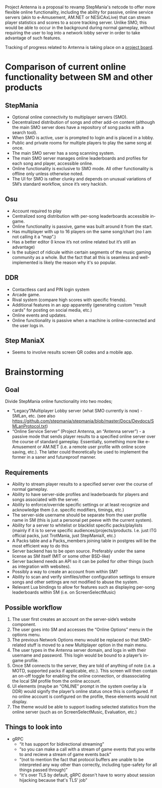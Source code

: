 Project Antenna is a proposal to revamp StepMania's netcode to offer more flexible online functionality, including the ability for passive, online service servers (akin to e-Amusement, AM.NET or NESiCAxLive) that can stream player statistics and scores to a score tracking server. Unlike SMO, this would be able to occur in the background during normal gameplay, without requiring the user to log into a network lobby server in order to take advantage of such features.

Tracking of progress related to Antenna is taking place on a [project board](https://github.com/stepmania/stepmania/projects/1).

# Comparison of current online functionality between SM and other products

## StepMania
 * Optional online connectivity to multiplayer servers (SMO).
 * Decentralized distribution of songs and other add-on content (although the main SMO server does have a repository of song packs with a search tool).
 * When SMO is active, user is prompted to login and is placed in a lobby.
 * Public and private rooms for multiple players to play the same song at once.
 * The main SMO server has a song scanning system.
 * The main SMO server manages online leaderboards and profiles for each song and player, accessible online.
 * Online functionality is exclusive to SMO mode. All other functionality is offline only unless otherwise noted.
 * The UI for SMO is rather clunky and depends on unusual variations of SM’s standard workflow, since it’s very hackish.

## Osu
 * Account required to play
 * Centralized song distribution with per-song leaderboards accessible in-game.
 * Online functionality is passive, game was built around it from the start.
 * Has multiplayer with up to 16 players on the same song/chart (no I am not calling it a “map”.)
 * Has a better editor (I know it’s not online related but it’s still an advantage)
 * Is the subject of ridicule within certain segments of the music gaming community as a whole. But the fact that all this is seamless and well-implemented is likely the reason why it's so popular.

## DDR 
 * Contactless card and PIN login system
 * Arcade game.
 * Rival system (compare high scores with specific friends).
 * Additional features in an app apparently (generating custom “result cards” for posting on social media, etc.)
 * Online events and updates.
 * Online functionality is passive when a machine is online-connected and the user logs in.

## Step ManiaX
 * Seems to involve results screen QR codes and a mobile app.

# Brainstorming
## Goal
Divide StepMania online functionality into two modes;
 * “Legacy”/Multiplayer Lobby server (what SMO currently is now) - SMLan, etc. (see also https://github.com/stepmania/stepmania/blob/master/Docs/Devdocs/SMLanProtocol.txt)
 * “Online Service Server” (Project Antenna, an “Antenna server”) - a passive mode that sends player results to a specified online server over the course of standard gameplay. Essentially, something more like e-Amusement or AM.NET (i.e. a remote user profile with online score saving, etc.). The latter could theoretically be used to implement the former in a saner and futureproof manner.

## Requirements
 * Ability to stream player results to a specified server over the course of normal gameplay.
 * Ability to have server-side profiles and leaderboards for players and songs associated with the server.
 * Ability to enforce/override specific settings or at least recognize and acknowledge them (i.e. specific modifiers, timings, etc.)
 * The server-side username should be separate from the user profile name in SM (this is just a personal pet peeve with the current system).
 * Ability for a server to whitelist or blacklist specific packs/playlists (mainly if it is to serve specific audiences/projects/products. I.e. just ITG official packs, just TrotMania, just StepManiaX, etc.)
 * A Packs table and a Packs_members joining table in postgres will be the most efficient way to do this
 * Server backend has to be open source. Preferably under the same license as SM itself (MIT or some other BSD-like)
 * Server backend needs an API so it can be polled for other things (such as integration with websites).
 * Possibly a way to create an account from within SM?
 * Ability to scan and verify simfiles/other configuration settings to ensure songs and other settings are not modified to abuse the system.
 * Relevant Lua bindings to allow for features such as displaying per-song leaderboards within SM (i.e. on ScreenSelectMusic)

## Possible workflow
1. The user first creates an account on the server-side’s website component.
2. The user goes into SM and accesses the “Online Options” menu in the options menu.
3. The previous Network Options menu would be replaced so that SMO-related stuff is moved to a new Multiplayer option in the main menu.
4. The user types in the Antenna server domain, and logs in with their username and password. This login would be bound to a player’s in-game profile.
5. Once SM connects to the server, they are told of anything of note (i.e. a MOTD, supported packs if applicable, etc.). This screen will then contain an on-off toggle for enabling the online connection, or disassociating the local SM profile from the online account.
6. UI elements (maybe an “ONLINE” prompt in the system overlay a la DDR) would signify the player’s online status once this is configured. If no online account is configured on the profile, these elements would not display.
7. The theme would be able to support loading selected statistics from the online server (such as on ScreenSelectMusic, Evaluation, etc.)

## Things to look into
* gRPC
   * “it has support for bidirectional streaming”
   * “so you can make a call with a stream of game events that you write to and recieve a stream of game events back”
   * “(not to mention the fact that protocol buffers are unable to be interpreted any way other than correctly, including type-safety for all things passed through)”
   * “it's over TLS by default, gRPC doesn't have to worry about session hijacking because that's TLS' job”